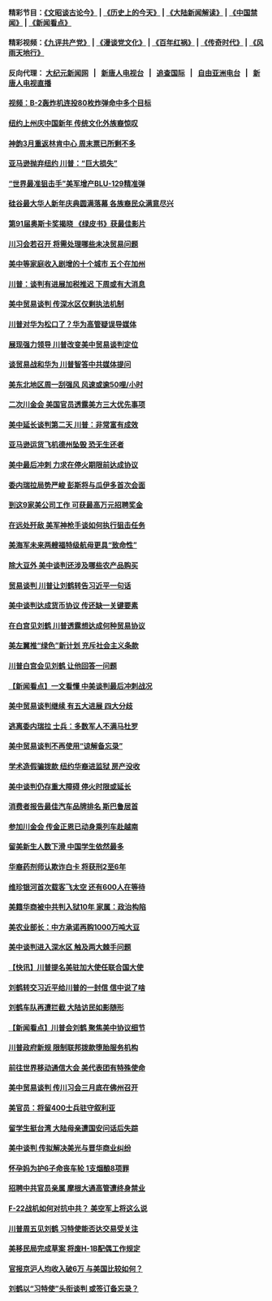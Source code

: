 #### 精彩节目：[《文昭谈古论今》](http://155.138.205.71/wenzhao) | [《历史上的今天》](http://155.138.205.71/today-in-history) | [《大陆新闻解读》](http://155.138.205.71/ntdtv-comedy) | [《中国禁闻》](http://155.138.205.71/ntdtv-news) | [《新闻看点》](http://155.138.205.71/news-insight) 

 #### 精彩视频：[《九评共产党》](http://155.138.205.71:10000/videos/jiuping) | [《漫谈党文化》](http://155.138.205.71:10000/videos/mtdwh) | [《百年红祸》](http://155.138.205.71:10000/videos/bnhh) | [《传奇时代》](http://155.138.205.71:10000/videos/legend) | [《风雨天地行》](http://155.138.205.71:10000/videos/fytdx) 

 #### 反向代理： [大纪元新闻网](http://155.138.205.71:10080/) &nbsp;&nbsp;|&nbsp;&nbsp; [新唐人电视台](http://155.138.205.71:8000/) &nbsp;&nbsp;|&nbsp;&nbsp; [追查国际](http://155.138.205.71:10010/) &nbsp;&nbsp;|&nbsp;&nbsp; [自由亚洲电台](http://155.138.205.71:9800/) &nbsp;&nbsp;|&nbsp;&nbsp; [新唐人电视直播](http://155.138.205.71/) 

#### [视频：B-2轰炸机连投80枚炸弹命中多个目标](../pages/nsc412/n11069637.md?t=02251237) 

#### [纽约上州庆中国新年 传统文化外族裔惊叹](../pages/nsc412/n11069072.md?t=02251237) 

#### [神韵3月重返林肯中心 周末票已所剩不多](../pages/nsc412/n11069069.md?t=02251237) 

#### [亚马逊抛弃纽约 川普：“巨大损失”](../pages/nsc412/n11069095.md?t=02251237) 

#### [“世界最准狙击手”美军增产BLU-129精准弹](../pages/nsc412/n11069440.md?t=02251237) 

#### [硅谷最大华人新年庆典圆满落幕  各族裔民众满意尽兴](../pages/nsc412/n11069255.md?t=02251237) 

#### [第91届奥斯卡奖揭晓 《绿皮书》获最佳影片](../pages/nsc412/n11067085.md?t=02251237) 

#### [川习会若召开 将需处理哪些未决贸易问题](../pages/nsc412/n11068777.md?t=02251237) 

#### [美中等家庭收入剧增的十个城市 五个在加州](../pages/nsc412/n11066574.md?t=02251237) 

#### [川普：谈判有进展加税推迟 下周或有大消息](../pages/nsc412/n11068463.md?t=02251237) 

#### [美中贸易谈判 传深水区仅剩执法机制](../pages/nsc412/n11068455.md?t=02251237) 

#### [川普对华为松口了？华为高管疑误导媒体](../pages/nsc412/n11068381.md?t=02251237) 

#### [展现强力领导 川普改变美中贸易谈判定位](../pages/nsc412/n11068404.md?t=02251237) 

#### [谈贸易战和华为 川普智答中共媒体提问](../pages/nsc412/n11068311.md?t=02251237) 

#### [美东北地区周一刮强风 风速或逾50哩/小时](../pages/nsc412/n11068273.md?t=02251237) 

#### [二次川金会 美国官员透露美方三大优先事项](../pages/nsc412/n11068276.md?t=02251237) 

#### [美中延长谈判第二天 川普：非常富有成效](../pages/nsc412/n11068121.md?t=02251237) 

#### [亚马逊运货飞机德州坠毁 恐无生还者](../pages/nsc412/n11068095.md?t=02251237) 

#### [美中最后冲刺 力求在停火期限前达成协议](../pages/nsc412/n11068045.md?t=02251237) 

#### [委内瑞拉局势严峻 彭斯将与瓜伊多首次会面](../pages/nsc412/n11067617.md?t=02251237) 

#### [到这9家美公司工作 可获最高万元招聘奖金](../pages/nsc412/n11045384.md?t=02251237) 

#### [在远处歼敌 美军神枪手谈如何执行狙击任务](../pages/nsc412/n11067342.md?t=02251237) 

#### [美海军未来两艘福特级航母更具“致命性”](../pages/nsc412/n11062809.md?t=02251237) 

#### [除大豆外 美中谈判还涉及哪些农产品购买](../pages/nsc412/n11067309.md?t=02251237) 

#### [贸易谈判 川普让刘鹤转告习近平一句话](../pages/nsc412/n11067213.md?t=02251237) 

#### [美中谈判达成货币协议 传还缺一关键要素](../pages/nsc412/n11066967.md?t=02251237) 

#### [在白宫见刘鹤 川普透露想达成何种贸易协议](../pages/nsc412/n11066718.md?t=02251237) 

#### [美左翼推“绿色”新计划 充斥社会主义条款](../pages/nsc412/n11066626.md?t=02251237) 

#### [川普白宫会见刘鹤 让他回答一问题](../pages/nsc412/n11066602.md?t=02251237) 

#### [【新闻看点】一文看懂 中美谈判最后冲刺战况](../pages/nsc412/n11066457.md?t=02251237) 

#### [美中贸易谈判继续 有五大进展 四大分歧](../pages/nsc412/n11066391.md?t=02251237) 

#### [逃离委内瑞拉 士兵：多数军人不满马杜罗](../pages/nsc412/n11066361.md?t=02251237) 

#### [美中贸易谈判不再使用“谅解备忘录”](../pages/nsc412/n11066285.md?t=02251237) 

#### [学术造假骗拨款 纽约华裔进监狱 房产没收](../pages/nsc412/n11065527.md?t=02251237) 

#### [美中谈判仍存重大障碍 停火时限或延长](../pages/nsc412/n11064736.md?t=02251237) 

#### [消费者报告最佳汽车品牌排名 斯巴鲁居首](../pages/nsc412/n11064682.md?t=02251237) 

#### [参加川金会 传金正恩已动身乘列车赴越南](../pages/nsc412/n11066064.md?t=02251237) 

#### [留美新生人数下滑 中国学生依然最多](../pages/nsc412/n11065493.md?t=02251237) 

#### [华裔药剂师认欺诈白卡 将获刑2至6年](../pages/nsc412/n11065518.md?t=02251237) 

#### [维珍银河首次载客飞太空 还有600人在等待](../pages/nsc412/n11065320.md?t=02251237) 

#### [美籍华商被中共判入狱10年 家属：政治构陷](../pages/nsc412/n11064869.md?t=02251237) 

#### [美农业部长：中方承诺再购1000万吨大豆](../pages/nsc412/n11065292.md?t=02251237) 

#### [美中谈判进入深水区 触及两大棘手问题](../pages/nsc412/n11064523.md?t=02251237) 

#### [【快讯】川普提名美驻加大使任联合国大使](../pages/nsc412/n11065030.md?t=02251237) 

#### [刘鹤转交习近平给川普的一封信 信中说了啥](../pages/nsc412/n11065005.md?t=02251237) 

#### [刘鹤车队再遭拦截 大陆访民如影随形](../pages/nsc412/n11064859.md?t=02251237) 

#### [【新闻看点】川普会刘鹤 聚焦美中协议细节](../pages/nsc412/n11064522.md?t=02251237) 

#### [川普政府新规 限制联邦拨款堕胎服务机构](../pages/nsc412/n11064673.md?t=02251237) 

#### [前往世界移动通信大会 美代表团有特殊使命](../pages/nsc412/n11064423.md?t=02251237) 

#### [美中贸易谈判 传川习会三月底在佛州召开](../pages/nsc412/n11064654.md?t=02251237) 

#### [美官员：将留400士兵驻守叙利亚](../pages/nsc412/n11064222.md?t=02251237) 

#### [留学生挺台湾 大陆母亲遭国安问话后失踪](../pages/nsc412/n11064310.md?t=02251237) 

#### [美中谈判 传拟解决美光与晋华商业纠纷](../pages/nsc412/n11064263.md?t=02251237) 

#### [怀孕妈为护6子命丧车轮 1支烟酿8项罪](../pages/nsc412/n11064137.md?t=02251237) 

#### [招聘中共官员亲属 摩根大通高管遭终身禁业](../pages/nsc412/n11062061.md?t=02251237) 

#### [F-22战机如何对抗中共？ 美空军上将这么说](../pages/nsc412/n11063375.md?t=02251237) 

#### [川普周五见刘鹤 习特使能否达交易受关注](../pages/nsc412/n11062258.md?t=02251237) 

#### [美移民局完成草案 将废H-1B配偶工作规定](../pages/nsc412/n11061934.md?t=02251237) 

#### [官报京沪人均收入破6万 与美国比较如何？](../pages/nsc412/n11061157.md?t=02251237) 

#### [刘鹤以“习特使”头衔谈判 或签订备忘录？](../pages/nsc412/n11061744.md?t=02251237) 

